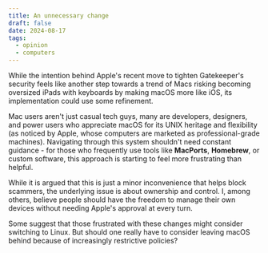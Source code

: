 ```yaml
---
title: An unnecessary change
draft: false
date: 2024-08-17
tags:
  - opinion
  - computers
---
```


While the intention behind Apple's recent move to tighten Gatekeeper's security feels like another step towards a trend of Macs risking becoming oversized iPads with keyboards by making macOS more like iOS, its implementation could use some refinement.

Mac users aren't just casual tech guys, many are developers, designers, and power users who appreciate macOS for its UNIX heritage and flexibility (as noticed by Apple, whose computers are marketed as professional-grade machines). Navigating through this system shouldn't need constant guidance - for those who frequently use tools like **MacPorts**, **Homebrew**, or custom software, this approach is starting to feel more frustrating than helpful.

While it is argued that this is just a minor inconvenience that helps block scammers, the underlying issue is about ownership and control. I, among others, believe people should have the freedom to manage their own devices without needing Apple's approval at every turn.

Some suggest that those frustrated with these changes might consider switching to Linux. But should one really have to consider leaving macOS behind because of increasingly restrictive policies?
